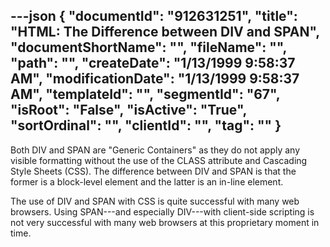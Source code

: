 ---json
{
  "documentId": "912631251",
  "title": "HTML: The Difference between DIV and SPAN",
  "documentShortName": "",
  "fileName": "",
  "path": "",
  "createDate": "1/13/1999 9:58:37 AM",
  "modificationDate": "1/13/1999 9:58:37 AM",
  "templateId": "",
  "segmentId": "67",
  "isRoot": "False",
  "isActive": "True",
  "sortOrdinal": "",
  "clientId": "",
  "tag": ""
}
---

Both DIV and SPAN are &quot;Generic Containers&quot; as they do not apply any visible formatting without the use of the CLASS attribute and Cascading Style Sheets (CSS). The difference between DIV and SPAN is that the former is a block-level element and the latter is an in-line element.

The use of DIV and SPAN with CSS is quite successful with many web browsers. Using SPAN---and especially DIV---with client-side scripting is not very successful with many web browsers at this proprietary moment in time.
